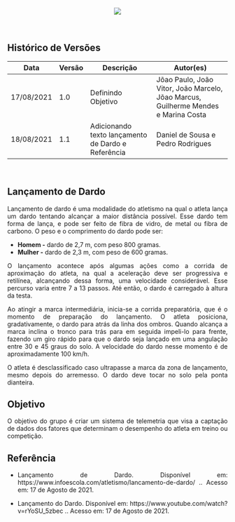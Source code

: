 <br>
<div style="display: flex; justify-content: center; align-items:center;">
    <img src="https://dansousamelo.github.io/PI_Grupo_1/assets/plan.svg">
</div>
<br>
<br>


## Histórico de Versões
<table>
    <thead>
        <th>Data</th>
        <th>Versão</th>
        <th>Descrição</th>
        <th>Autor(es)</th>
    </thead>
    <tbody>
        <tr>
            <td>17/08/2021</td>
            <td>1.0</td>
            <td>Definindo Objetivo</td>
            <td>
                Jõao Paulo, João Vitor, João Marcelo, Jõao Marcus, Guilherme Mendes e Marina Costa
            </td>
        </tr>
        <tr>
            <td>18/08/2021</td>
            <td>1.1</td>
            <td>Adicionando texto lançamento de Dardo e Referência</td>
            <td>
                Daniel de Sousa e Pedro Rodrigues 
            </td>
        </tr>
    </tbody>
</table>
<br>

## Lançamento de Dardo
<p align="justify">Lançamento de dardo é uma modalidade do atletismo na qual o atleta lança um dardo tentando alcançar a maior distância possível. Esse dardo tem forma de lança, e pode ser feito de fibra de vidro, de metal ou fibra de carbono. O peso e o comprimento do dardo pode ser:</p>

<ul>
  <li><b>Homem -</b> dardo de 2,7 m, com peso 800 gramas.</li>
  <li><b>Mulher -</b> dardo de 2,3 m, com peso de 600 gramas.</li>
</ul>

<p align="justify">O lançamento acontece após algumas ações como a corrida de aproximação do atleta, na qual a aceleração deve ser progressiva e retilínea, alcançando dessa forma, uma velocidade considerável. Esse percurso varia entre 7 a 13 passos. Até então, o dardo é carregado à altura da testa.</p>

<p align="justify">Ao atingir a marca intermediária, inicia-se a corrida preparatória, que é o momento de preparação do lançamento. O atleta posiciona, gradativamente, o dardo para atrás da linha dos ombros. Quando alcança a marca inclina o tronco para trás para em seguida impeli-lo para frente, fazendo um giro rápido para que o dardo seja lançado em uma angulação entre 30 e 45 graus do solo. A velocidade do dardo nesse momento é de aproximadamente 100 km/h.</p>

<p align="justify">O atleta é desclassificado caso ultrapasse a marca da zona de lançamento, mesmo depois do arremesso. O dardo deve tocar no solo pela ponta dianteira.</p>

## Objetivo
<p align="justify">O objetivo do grupo é criar um sistema de telemetria que visa a captação de dados dos fatores que determinam o desempenho do atleta em treino ou competição.</p>

## Referência

 * <p align="justify">Lançamento de Dardo. Disponível em: https://www.infoescola.com/atletismo/lancamento-de-dardo/ .. Acesso em: 17 de Agosto de 2021.
</p>

 * <p align="justify">Lançamento do Dardo. Disponível em: https://www.youtube.com/watch?v=rYoSU_5zbec .. Acesso em: 17 de Agosto de 2021.
</p>
